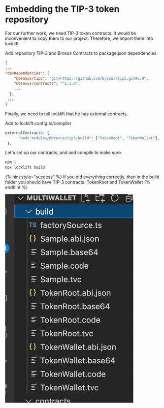 # Embedding the TIP-3 token repository

For our further work, we need TIP-3 token contracts. It would be inconvenient to copy them to our project. Therefore, we import them into locklift.



Add repository TIP-3 and Broxus Contracts to package.json dependencies.

```json
{
...
"devDependencies": {
    "@broxus/tip3": "git+https://github.com/broxus/tip3.git#5.0",
    "@broxus/contracts": "^1.1.0",
    ...
  },
 ...
}
```



Finally, we need to tell locklift that he has external contracts.&#x20;

Add to locklift.config.ts/compiler

```typescript
externalContracts: {
      "node_modules/@broxus/tip3/build": ["TokenRoot", "TokenWallet"],
 },
```

Let's set up our contracts, and and compile to make sure

```powershell
npm i
npx locklift build
```



{% hint style="success" %}
If you did everything correctly, then in the build folder you should have TIP-3 contracts: TokenRoot and TokenWallet
{% endhint %}

![](<../.gitbook/assets/image (9).png>)
